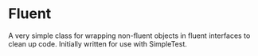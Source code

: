 Fluent
======

A very simple class for wrapping non-fluent objects in fluent interfaces to clean up code. Initially written for use with SimpleTest.
